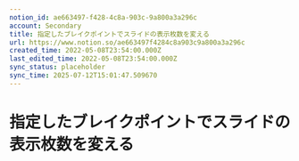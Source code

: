 ```yaml
---
notion_id: ae663497-f428-4c8a-903c-9a800a3a296c
account: Secondary
title: 指定したブレイクポイントでスライドの表示枚数を変える
url: https://www.notion.so/ae663497f4284c8a903c9a800a3a296c
created_time: 2022-05-08T23:54:00.000Z
last_edited_time: 2022-05-08T23:54:00.000Z
sync_status: placeholder
sync_time: 2025-07-12T15:01:47.509670
---
```

# 指定したブレイクポイントでスライドの表示枚数を変える
